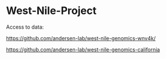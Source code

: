 # West-Nile-Project

Access to data: 

https://github.com/andersen-lab/west-nile-genomics-wnv4k/

https://github.com/andersen-lab/west-nile-genomics-california
